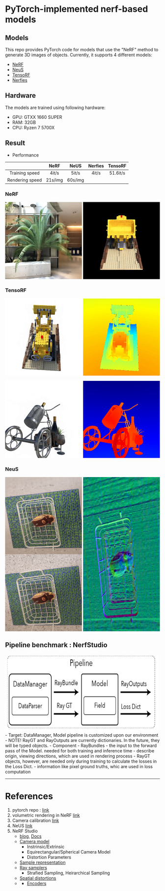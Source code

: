 # PyTorch-implemented nerf-based models

## Models
This repo provides PyTorch code for models that use the "NeRF" method to generate 3D images of objects. Currently, it supports 4 different models:

- [NeRF](https://arxiv.org/abs/2003.08934)
- [NeuS](https://arxiv.org/abs/2106.10689)
- [TensoRF](https://arxiv.org/abs/2203.09517)
- [Nerfies](https://arxiv.org/abs/2011.12948)

## Hardware

The models are trained using following hardware:

- GPU: GTXX 1660 SUPER
- RAM: 32GB
- CPU: Ryzen 7 5700X

## Result

- Performance

|                 |   NeRF  |   NeUS  | Nerfies |  TensoRF |
|:---------------:|:-------:|:-------:|:-------:|:--------:|
|  Training speed |  4it/s  |  5it/s  |  4it/s  | 51.6it/s |
| Rendering speed | 21s/img | 60s/img |         |          |

### NeRF
<img src="./assets/readme/nerf_fern.png" width="250" height="250"> <img src="./assets/readme/nerf_lego.png" width="250" height="250">

### TensoRF
<img src="./assets/readme/tensorf_lego.gif" width="250" height="250"> <img src="./assets/readme/tensorf_lego_depth.gif" width="250" height="250">

<img src="./assets/readme/tensorf_wineholder.gif" width="250" height="250"> <img src="./assets/readme/tensorf_wineholder_depth.gif" width="250" height="250">

### NeuS
<img src="./assets/readme/neus_thin_structure.png" width="250" height="500"> <img src="./assets/readme/neus_thin_structure_norm.png" width="250" height="500">


## Pipeline benchmark : NerfStudio
<img src="./assets/nerfstudio_pipeline.JPG" width="500" height="250">
- Target: DataManager, Model pipeline is customized upon our environment
    - NOTE! RayGT and RayOutputs are currently dictionaries. In the future, they will be typed objects.
- Component
    - RayBundles
        - the input to the forward pass of the Model. needed for both training and inference time
        - describe origin, viewing directions, which are used in rendering process
    - RayGT objects, however, are needed only during training to calculate the losses in the Loss Dict.
        - information like pixel ground truths, whic are used in loss computation

---
# References
1. pytorch repo : [link](https://github.com/yenchenlin/nerf-pytorch/tree/1f064835d2cca26e4df2d7d130daa39a8cee1795)
2. volumetric rendering in NeRF [link](https://keras.io/examples/vision/nerf/)
3. Camera calibration [link](https://www.mathworks.com/help/vision/ug/camera-calibration.html)
4. NeUS [link](https://github.com/Totoro97/NeuS/tree/6f96f96005d72a7a358379d2b576c496a1ab68dd)
5. NeRF Studio
    - [blog](https://xoft.tistory.com/26), [Docs](https://docs.nerf.studio/en/latest/index.html)
    - [Camera model](https://docs.nerf.studio/en/latest/nerfology/model_components/visualize_cameras.html)
        - Instrinsic/Extrinsic
        - Equirectangular/Spherical Camera Model
        - Distortion Parameters
    - [Sample representation](https://docs.nerf.studio/en/latest/nerfology/model_components/visualize_samples.html)
    - [Ray samplers](https://docs.nerf.studio/en/latest/nerfology/model_components/visualize_samplers.html)
        - Strafied Sampling, Heirarchical Sampling 
    - [Spatial distortions](https://docs.nerf.studio/en/latest/nerfology/model_components/visualize_spatial_distortions.html)
    - - [Encoders](https://docs.nerf.studio/en/latest/nerfology/model_components/visualize_encoders.html)
